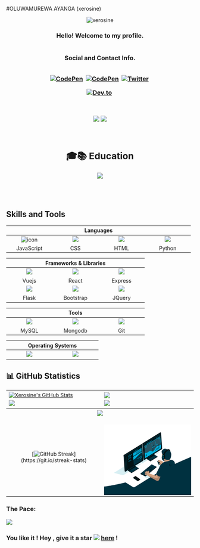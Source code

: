 #OLUWAMUREWA AYANGA (xerosine)


 <p align="center"> <img src="https://komarev.com/ghpvc/?username=xerosine&label=Profile%20viewers:&color=FE7A16&style=for-the-badge" alt="xerosine" /> </p>


<!-- GREETING  -->
<h3 align="center">
  Hello! Welcome to my profile.<br><br><br>


  


<div align="center"> Social and Contact Info. </div><br>
  <p align="center">
<a href="https://www.linkedin.com/in/oluwamurewa-ayanga-131728221/"><img src="https://img.shields.io/badge/linkedin-430098?style=for-the-badge&logo=linkedin&logoColor=white" alt="CodePen" /></a>&nbsp; <a href="mailto:ayangaoluwamurewa@gmail.com"><img src="https://img.shields.io/badge/gmail-d62828?style=for-the-badge&logo=gmail&logoColor=white" alt="CodePen" /></a>&nbsp; <a href="https://twitter.com/xero_sine"><img src="https://img.shields.io/badge/Twitter-1DA1F2?style=for-the-badge&logo=twitter&logoColor=white" alt="Twitter" /></a>&nbsp;

<a href="https://docs.google.com/document/d/1N6pk98MupNxl_OvJTqbFvAgzEfdipHlD/edit?usp=share_link&ouid=106623965950946196576&rtpof=true&sd=true"><img src="https://img.shields.io/badge/Résumé-d62828?style=for-the-badge&logo=researchgate&logoColor=02c39a" alt="Dev.to" /></a>&nbsp;
</p><br>

<!-- BADGES -->
<p align="center">
<img src="https://img.shields.io/badge/Lives-Nigeria-blue" />
<img src="https://img.shields.io/badge/Languages-English-blue" />
</p><br>


<div align="center">

## 🎓📚 Education 
![](https://img.shields.io/badge/babcock_universty-87CF3E?style=for-the-badge&logo=&logoColor=blue)
 

</div>



</h3> <br><br>

## Skills and Tools
<div align="center">
  <table>
    <thead>
      <tr>
        <th colspan="7">Languages</th>
      </tr>
    </thead>
    <tr>
      <td align="center" width=110>  <img src="https://cdn.jsdelivr.net/gh/devicons/devicon/icons/javascript/javascript-original.svg" alt="icon" width="65" height="65" /> </td>
      <!-- <td align="center" width=110>  <img src="https://techstack-generator.vercel.app/ts-icon.svg" alt="icon" width="65" height="65" /> </td> -->
      <td align="center" width=110> <img height=60 src="https://cdn.jsdelivr.net/gh/devicons/devicon/icons/css3/css3-original.svg"/> </td>
      <td align="center" width=110> <img height=60 src="https://cdn.jsdelivr.net/gh/devicons/devicon/icons/html5/html5-original.svg"/> </td>
      <td align="center" width=110> <img height=60 src="https://cdn.jsdelivr.net/gh/devicons/devicon/icons/python/python-original.svg"/> </td>
    </tr>
    <tr> 
      <td align="center" width=110>JavaScript</td>
      <!-- <td align="center" width=110>Typescript</td> -->
      <td align="center" width=110>CSS</td>
      <td align="center" width=110>HTML</td>
      <td align="center" width=110>Python</td>
    </tr>
    <!--<tr>
       <td align="center" width=110> <img height=60 src="https://cdn.jsdelivr.net/gh/devicons/devicon/icons/markdown/markdown-original.svg"/> </td>
    <tr>
      <td align="center" width=110>Markdown</td>
    </tr> -->
  </table>

  <table>
    <thead>
      <tr>
        <th colspan="3">Frameworks & Libraries </th>
      </tr>
    </thead>
    <tr>
      <tr align="center"> 
      </tr>
      <tr>
      <td align="center" width=110> <img height=60 src="https://cdn.jsdelivr.net/gh/devicons/devicon/icons/vuejs/vuejs-original.svg"/> </td>
      <td align="center" width=110> <img src="https://cdn.jsdelivr.net/gh/devicons/devicon@latest/icons/react/react-original.svg" /> </td>
      <td align="center" width=110> <img src="https://cdn.jsdelivr.net/gh/devicons/devicon@latest/icons/express/express-original.svg" /> </td>
      <tr align="center"> 
        <td align="center" width=110>Vuejs</td>
        <td align="center" width=110>React</td>
        <td align="center" width=110>Express</td>
      </tr>
      <tr>
      <td align="center" width=110> <img src="https://cdn.jsdelivr.net/gh/devicons/devicon@latest/icons/flask/flask-original.svg" /> </td>
      <td align="center" width=110> <img src="https://cdn.jsdelivr.net/gh/devicons/devicon/icons/bootstrap/bootstrap-original.svg" /> </td>
      <td align="center" width=110> <img height=60 src="https://cdn.jsdelivr.net/gh/devicons/devicon/icons/jquery/jquery-original.svg"/> </td>
      <tr align="center"> 
        <td align="center" width=110>Flask</td>
        <td align="center" width=110>Bootstrap</td>
        <td align="center" width=110>JQuery</td>
      </tr>
    </tr>
  </table>
  <table>
    <thead>
    <tr>
      <th colspan="7">Tools</th>
    </tr>
    </thead>
    <tr>
      <td align="center" width=110> <img height=60 src="https://cdn.jsdelivr.net/gh/devicons/devicon/icons/mysql/mysql-original.svg"/> </td>
      <td align="center" width=110> <img src="https://cdn.jsdelivr.net/gh/devicons/devicon@latest/icons/mongodb/mongodb-original.svg" /> </td>
      <td align="center" width=110> <img height=60 src="https://cdn.jsdelivr.net/gh/devicons/devicon/icons/git/git-original.svg"/> </td>
    </tr>
    <tr> 
      <td align="center" width=110>MySQL</td>
      <td align="center" width=110>Mongodb</td>
      <td align="center" width=110>Git</td>
    </tr>
    <!-- <tr>
      <td align="center" width=110> <img height=60 src="https://cdn.jsdelivr.net/gh/devicons/devicon/icons/googlecloud/googlecloud-original.svg"/> </td> 
      <td align="center" width=110> <img height=60 src="https://cdn.jsdelivr.net/gh/devicons/devicon/icons/codepen/codepen-plain.svg"/> </td>
      <td align="center" width=110> <img src="https://cdn.jsdelivr.net/gh/devicons/devicon/icons/npm/npm-original-wordmark.svg" /> </td>
    </tr>
    <tr> 
      <td align="center" width=110>Google Cloud</td>
      <td align="center" width=110>CodePen</td>
      <td align="center" width=110>N P M</td>
    </tr> -->
  </table>
  <table>
    <thead>
      <tr>
        <th colspan="7">Operating Systems</th>
      </tr>
    </thead>
    <tr>
      <td align="center" width=110><img height=60 src="https://cdn.jsdelivr.net/gh/devicons/devicon/icons/windows8/windows8-original.svg"/> </td>
      <td align="center" width=110> <img height=60 src="https://cdn.jsdelivr.net/gh/devicons/devicon/icons/linux/linux-original.svg"/> </td>
  </table>
</div>





## 📊 GitHub Statistics
<table>
<tr>
<td>
<a href="https://github.com/xerosine/xerosine">
    <img align="center" src="https://github-readme-stats.vercel.app/api?username=xerosine&show_icons=true&line_height=27&count_private=true&title_color=f48c06&text_color=c9cacc&icon_color=2bbc8a&bg_color=000000" alt="Xerosine's GitHub Stats" />
</td>
<td>
            <img align="center" src="https://github-readme-stats.vercel.app/api/top-langs/?username=xerosine&theme=highcontrast&layout=compact" />
  </a>
</td>
</tr>

<tr>
<td>
            <img height="200em" src="https://github-profile-summary-cards.vercel.app/api/cards/most-commit-language?username=xerosine"/>
</td>
<td>
            <img height="200em" src="https://github-profile-summary-cards.vercel.app/api/cards/repos-per-language?username=xerosine"/>
</td>
</tr>

<tr>
<tr>
        <th colspan="7"><a href="https://github.com/xerosine/readme-typing-svg"><img src="https://readme-typing-svg.herokuapp.com/?lines=I%20am%20ready%20to%20work%20with%20you!;&font=Fira%20Code&center=true&width=440&height=45&color=FFFFFF&vCenter=true&size=22"></a></th>
      </tr>
<td align="center">


[![GitHub Streak](https://github-readme-streak-stats.herokuapp.com/?user=xerosine&theme=highcontrast&layout=compa")](https://git.io/streak-stats)


</td>
<td align="center">
<p align="center">
</p>
            <img align="right" alt="Developer Ayanga Oluwamurewa" src="code.gif" width="350" height="190" />
</td>
</tr>
</table>

### The Pace:

<div>  
<img src="https://github-profile-trophy.vercel.app/?username=xerosine&margin-w=15&margin-h=15" />

</div>
<div align="right">

  
</div>

### You like it ! Hey , give it a star <img src="https://img.icons8.com/fluency/20/000000/star.png" /> [here](https://github.com/xerosine/xerosine/) !
